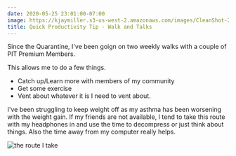 ```yaml
---
date: 2020-05-25 23:01:00-07:00
image: https://kjaymiller.s3-us-west-2.amazonaws.com/images/CleanShot-2020-05-25-at-23.01.11.png
title: Quick Productivity Tip - Walk and Talks
---
```


Since the Quarantine, I've been goign on two weekly walks with a couple of PIT
Premium Members.

This allows me to do a few things.

- Catch up/Learn more with members of my community
- Get some exercise
- Vent about whatever it is I need to vent about.

I've been struggling to keep weight off as my asthma has been worsening with
the weight gain. If my friends are not available, I tend to take this route
with my headphones in and use the time to decompress or just think about
things. Also the time away from my computer really helps.

![the route I take](https://kjaymiller.s3-us-west-2.amazonaws.com/images/CleanShot-2020-05-25-at-23.01.11.png)